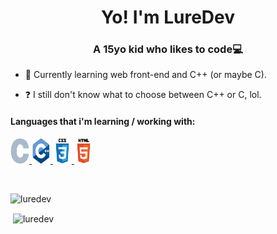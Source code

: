 <h1 align="center">Yo! I'm LureDev</h1>
<h3 align="center">A 15yo kid who likes to code💻</h3>

- 📝 Currently learning web front-end and C++ (or maybe C).

- ❓ I still don't know what to choose between C++ or C, lol.


<h4 align="left">Languages that i'm learning / working with:</h4>
<p align="left"> <a href="https://www.cprogramming.com/" target="_blank"> <img src="https://raw.githubusercontent.com/devicons/devicon/master/icons/c/c-original.svg" alt="c" width="30" height="40"/> </a> <a href="https://www.w3schools.com/cpp/" target="_blank"> <img src="https://raw.githubusercontent.com/devicons/devicon/master/icons/cplusplus/cplusplus-original.svg" alt="cplusplus" width="30" height="40"/> </a> <a href="https://www.w3schools.com/css/" target="_blank"> <img src="https://raw.githubusercontent.com/devicons/devicon/master/icons/css3/css3-original-wordmark.svg" alt="css3" width="30" height="40"/> </a> <a href="https://www.w3.org/html/" target="_blank"> <img src="https://raw.githubusercontent.com/devicons/devicon/master/icons/html5/html5-original-wordmark.svg" alt="html5" width="30" height="40"/> </a> </p>

<br><p><img align="left" src="https://github-readme-stats.vercel.app/api/top-langs?username=luredev&show_icons=true&title_color=76B947&text_color=B1D8B7&bg_color=1f1f1f&locale=en&layout=compact" alt="luredev" /></p>

<br><p>&nbsp;<img align="center" src="https://github-readme-stats.vercel.app/api?username=luredev&show_icons=true&theme=dark&title_color=76B947&text_color=B1D8B7&bg_color=1f1f1f&locale=en" alt="luredev" /></p>
